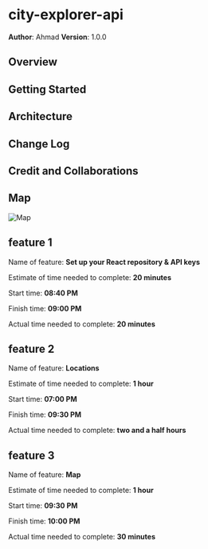 # city-explorer-api

**Author**: Ahmad
**Version**: 1.0.0

## Overview

<!-- Provide a high level overview of what this application is and why you are building it, beyond the fact that it's an assignment for this class. (i.e. What's your problem domain?) -->

## Getting Started

<!-- What are the steps that a user must take in order to build this app on their own machine and get it running? -->

## Architecture

<!-- Provide a detailed description of the application design. What technologies (languages, libraries, etc) you're using, and any other relevant design information. -->

## Change Log

<!-- Use this area to document the iterative changes made to your application as each feature is successfully implemented. Use time stamps. Here's an example:

01-01-2001 4:59pm - Application now has a fully-functional express server, with a GET route for the location resource. -->

## Credit and Collaborations

<!-- Give credit (and a link) to other people or resources that helped you build this application. -->

## Map

![Map](./src/image/ahmad_and_fawzi_lab06.png)

## feature 1

Name of feature: **Set up your React repository & API keys**

Estimate of time needed to complete: **20 minutes**

Start time: **08:40 PM**

Finish time: **09:00 PM**

Actual time needed to complete: **20 minutes**

## feature 2

Name of feature: **Locations**

Estimate of time needed to complete: **1 hour**

Start time: **07:00 PM**

Finish time: **09:30 PM**

Actual time needed to complete: **two and a half hours**

## feature 3

Name of feature: **Map**

Estimate of time needed to complete: **1 hour**

Start time: **09:30 PM**

Finish time: **10:00 PM**

Actual time needed to complete: **30 minutes**
